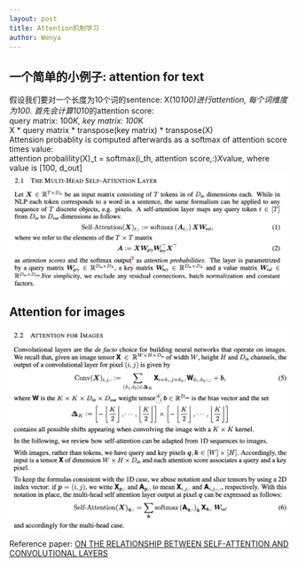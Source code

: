 ```yaml
---
layout: post
title: Attention机制学习
author: Wenya
---
```

## 一个简单的小例子: attention for text
假设我们要对一个长度为10个词的sentence: X(10*100)进行attention, 每个词维度为100. 首先会计算10*10的attention score:<br> 
query matrix: 100*K, key matrix: 100*K <br>
X * query matrix * transpose(key matrix) * transpose(X)<br>
Attension probablity is computed afterwards as a softmax  of attention score times value: <br>
attention probalility(X)_t = softmax(i_th, attention score,:)*X*value,  where value is [100, d_out]
![](../images/2021-02-18-13-57-51.png)

## Attention for images
![](../images/2021-02-18-14-12-47.png)

Reference paper: 
<a href ="https://openreview.net/pdf?id=HJlnC1rKPB"> ON THE RELATIONSHIP BETWEEN SELF-ATTENTION AND CONVOLUTIONAL LAYERS </a>